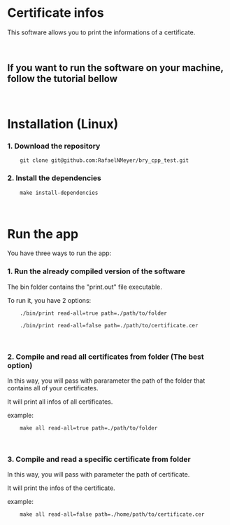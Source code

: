 # Certificate infos

This software allows you to print the informations of a certificate.

<br/>

## If you want to run the software on your machine, follow the tutorial bellow

<br>

# Installation (Linux)

### 1. Download the repository

        git clone git@github.com:RafaelNMeyer/bry_cpp_test.git

### 2. Install the dependencies

        make install-dependencies

<br/>

# Run the app

You have three ways to run the app:

### 1. Run the already compiled version of the software

The bin folder contains the "print.out" file executable.

To run it, you have 2 options:

        ./bin/print read-all=true path=./path/to/folder

        ./bin/print read-all=false path=./path/to/certificate.cer

<br>

### 2. Compile and read all certificates from folder (The best option)

In this way, you will pass with pararameter the path of the folder that contains all of your certificates.

It will print all infos of all certificates.

example:

        make all read-all=true path=./path/to/folder

<br>

### 3. Compile and read a specific certificate from folder

In this way, you will pass with parameter the path of certificate.

It will print the infos of the certificate.

example:

        make all read-all=false path=./home/path/to/certificate.cer
        